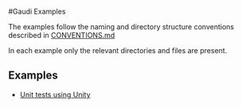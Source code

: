 #Gaudi Examples

The examples follow the naming and directory structure conventions described in [CONVENTIONS.md](CONVENTIONS.md)

In each example only the relevant directories and files are present.

## Examples
 * [Unit tests using Unity](unity/README.md)
